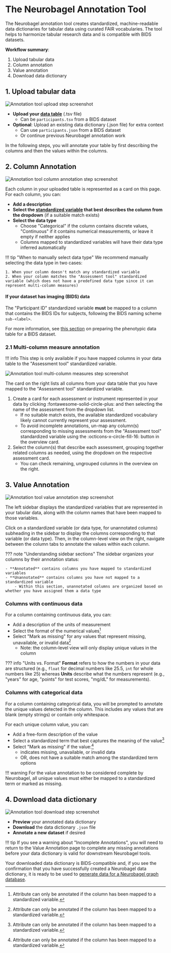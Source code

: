 # The Neurobagel Annotation Tool

The Neurobagel annotation tool creates standardized, machine-readable data dictionaries for tabular data using curated FAIR vocabularies. The tool helps to harmonize tabular research data and is compatible with BIDS datasets.

**Workflow summary**: 

1. Upload tabular data
2. Column annotation
3. Value annotation
4. Download data dictionary

## 1. Upload tabular data

![Annotation tool upload step screenshot](../imgs/annotate/upload.png)

- **Upload your [data table](data_prep.md)** (.tsv file)
    - Can be `participants.tsv` from a BIDS dataset
- **Optional**: Upload an existing data dictionary (.json file) for extra context
    - Can use `participants.json` from a BIDS dataset
    - Or continue previous Neurobagel annotation work

In the following steps, you will annotate your table by first describing the columns and then the values within the columns.

## 2. Column Annotation

![Annotation tool column annotation step screenshot](../imgs/annotate/column_annotation.png)

Each column in your uploaded table is represented as a card on this page. For each column, you can:

- **Add a description**
- **Select the [standardized variable](../data_models/variables.md) that best describes the column from the dropdown** (if a suitable match exists)
- **Select the data type** 
    - Choose "Categorical" if the column contains discrete values, "Continuous" if it contains numerical measurements, or leave it empty if neither applies
    - Columns mapped to standardized variables will have their data type inferred automatically

!!! tip "When to manually select data type"
    We recommend manually selecting the data type in two cases:

    1. When your column doesn't match any standardized variable
    2. When your column matches the "Assessment tool" standardized variable (which does not have a predefined data type since it can represent multi-column measures)

#### If your dataset has imaging (BIDS) data

The "Participant ID" standardized variable **must** be mapped to a column that contains the BIDS IDs for subjects, following the BIDS naming scheme `sub-<label>`.

For more information, see [this section](data_prep.md#if-your-dataset-has-imaging-bids-data) on preparing the phenotypic data table for a BIDS dataset.

### 2.1 Multi-column measure annotation

!!! info
    This step is only available if you have mapped columns in your data table to the "Assessment tool" standardized variable.

![Annotation tool multi-column measures step screenshot](../imgs/annotate/multi_column_measures.png)

The card on the right lists all columns from your data table that you have mapped to the "Assessment tool" standardized variable.

1. Create a card for each assessment or instrument represented in your data by clicking :fontawesome-solid-circle-plus: and then selecting the name of the assessment from the dropdown list.
    - If no suitable match exists, the available standardized vocabulary likely cannot currently represent your assessment. 
    - To avoid incomplete annotations, un-map any column(s) corresponding to missing assessments from the "Assessment tool" standardized variable using the :octicons-x-circle-fill-16: button in the overview card.
2. Select the column(s) that describe each assessment, grouping together related columns as needed, using the dropdown on the respective assessment card.
    - You can check remaining, ungrouped columns in the overview on the right.


## 3. Value Annotation
![Annotation tool value annotation step screenshot](../imgs/annotate/value_annotation.png)

The left sidebar displays the standardized variables that are represented in your tabular data, along with the column names that have been mapped to those variables.

Click on a standardized variable (or data type, for unannotated columns) subheading in the sidebar to display the columns corresponding to that variable (or data type). 
Then, in the column-level view on the right, navigate between the column tabs to annotate the values within each column.

??? note "Understanding sidebar sections"
    The sidebar organizes your columns by their annotation status: 

    - **Annotated** contains columns you have mapped to standardized variables
    - **Unannotated** contains columns you have not mapped to a standardized variable
        - Within this section, unannotated columns are organized based on whether you have assigned them a data type

[^1]: Attribute can only be annotated if the column has been mapped to a standardized variable.

### Columns with continuous data

For a column containing continuous data, you can:

- Add a description of the units of measurement
- Select the format of the numerical values[^1] 
- Select "Mark as missing" for any values that represent missing, unavailable, or invalid data[^1]
    - Note: the column-level view will only display unique values in the column

??? info "Units vs. Format"
    **Format** refers to how the numbers in your data are structured (e.g., `float` for decimal numbers like 25.5, `int` for whole numbers like 25) whereas **Units** describe what the numbers represent (e.g., "years" for age, "points" for test scores, "mg/dL" for measurements).

### Columns with categorical data

For a column containing categorical data, you will be prompted to annotate the unique values detected in the column.
This includes any values that are blank (empty strings) or contain only whitespace.

For each unique column value, you can:

- Add a free-form description of the value
- Select a standardized term that best captures the meaning of the value[^1]
- Select "Mark as missing" if the value:[^1]
     - indicates missing, unavailable, or invalid data
     - OR, does not have a suitable match among the standardized term options

!!! warning
    For the value annotation to be considered complete by Neurobagel, all unique values must either be mapped to a standardized term or marked as missing.

## 4. Download data dictionary
![Annotation tool download step screenshot](../imgs/annotate/download.png)

- **Preview** your annotated data dictionary
- **Download** the data dictionary `.json` file
- **Annotate a new dataset** if desired

!!! tip
    If you see a warning about "Incomplete Annotations", you will need to return to the Value Annotation page to complete any missing annotations before your data dictionary is valid for downstream Neurobagel tools.

Your downloaded data dictionary is BIDS-compatible and, if you see the confirmation that you have successfully created a Neurobagel data dictionary, it is ready to be used to [generate data for a Neurobagel graph database](https://neurobagel.org/user_guide/cli/).
